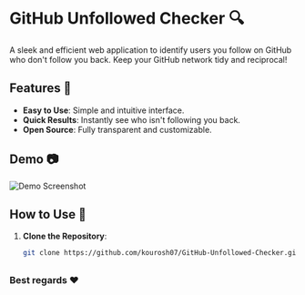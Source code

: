 # GitHub Unfollowed Checker :mag:

A sleek and efficient web application to identify users you follow on GitHub who don't follow you back. Keep your GitHub network tidy and reciprocal!

## Features :rocket:

- **Easy to Use**: Simple and intuitive interface.
- **Quick Results**: Instantly see who isn't following you back.
- **Open Source**: Fully transparent and customizable.

## Demo :camera:

![Demo Screenshot](https://github.com/kourosh07/GitHub-Unfollowed-Checker/blob/main/Capture.jpg)

## How to Use :wrench:

1. **Clone the Repository**:
   ```bash
   git clone https://github.com/kourosh07/GitHub-Unfollowed-Checker.git

##

### Best regards :heart:
